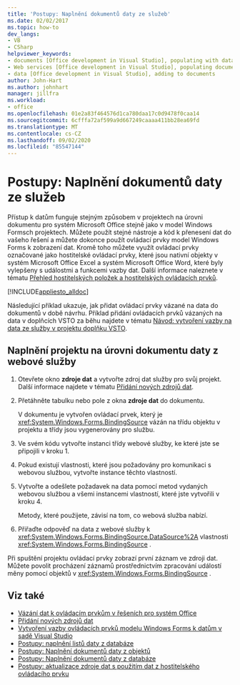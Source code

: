 ```yaml
---
title: 'Postupy: Naplnění dokumentů daty ze služeb'
ms.date: 02/02/2017
ms.topic: how-to
dev_langs:
- VB
- CSharp
helpviewer_keywords:
- documents [Office development in Visual Studio], populating with data
- Web services [Office development in Visual Studio], populating documents
- data [Office development in Visual Studio], adding to documents
author: John-Hart
ms.author: johnhart
manager: jillfra
ms.workload:
- office
ms.openlocfilehash: 01e2a83f464576d1ca780daa17c0d9478f0caa14
ms.sourcegitcommit: 6cfffa72af599a9d667249caaaa411bb28ea69fd
ms.translationtype: MT
ms.contentlocale: cs-CZ
ms.lasthandoff: 09/02/2020
ms.locfileid: "85547144"
---
```

# <a name="how-to-populate-documents-with-data-from-services"></a>Postupy: Naplnění dokumentů daty ze služeb

Přístup k datům funguje stejným způsobem v projektech na úrovni dokumentu pro systém Microsoft Office stejně jako v model Windows Formsch projektech. Můžete použít stejné nástroje a kód k přenesení dat do vašeho řešení a můžete dokonce použít ovládací prvky model Windows Forms k zobrazení dat. Kromě toho můžete využít ovládací prvky označované jako hostitelské ovládací prvky, které jsou nativní objekty v systém Microsoft Office Excel a systém Microsoft Office Word, které byly vylepšeny s událostmi a funkcemi vazby dat. Další informace naleznete v tématu [Přehled hostitelských položek a hostitelských ovládacích prvků](../vsto/host-items-and-host-controls-overview.md).

[!INCLUDE[appliesto_alldoc](../vsto/includes/appliesto-alldoc-md.md)]

Následující příklad ukazuje, jak přidat ovládací prvky vázané na data do dokumentů v době návrhu. Příklad přidání ovládacích prvků vázaných na data v doplňcích VSTO za běhu najdete v tématu [Návod: vytvoření vazby na data ze služby v projektu doplňku VSTO](../vsto/walkthrough-binding-to-data-from-a-service-in-a-vsto-add-in-project.md).

## <a name="to-populate-a-document-level-project-with-data-from-a-web-service"></a>Naplnění projektu na úrovni dokumentu daty z webové služby

1. Otevřete okno **zdroje dat** a vytvořte zdroj dat služby pro svůj projekt. Další informace najdete v tématu [Přidání nových zdrojů dat](../data-tools/add-new-data-sources.md).

2. Přetáhněte tabulku nebo pole z okna **zdroje dat** do dokumentu.

     V dokumentu je vytvořen ovládací prvek, který je <xref:System.Windows.Forms.BindingSource> vázán na třídu objektu v projektu a třídy jsou vygenerovány pro službu.

3. Ve svém kódu vytvořte instanci třídy webové služby, ke které jste se připojili v kroku 1.

4. Pokud existují vlastnosti, které jsou požadovány pro komunikaci s webovou službou, vytvořte instance těchto vlastností.

5. Vytvořte a odešlete požadavek na data pomocí metod vydaných webovou službou a všemi instancemi vlastností, které jste vytvořili v kroku 4.

     Metody, které použijete, závisí na tom, co webová služba nabízí.

6. Přiřaďte odpověď na data z webové služby k <xref:System.Windows.Forms.BindingSource.DataSource%2A> vlastnosti <xref:System.Windows.Forms.BindingSource> .

Při spuštění projektu ovládací prvky zobrazí první záznam ve zdroji dat. Můžete povolit procházení záznamů prostřednictvím zpracování událostí měny pomocí objektů v <xref:System.Windows.Forms.BindingSource> .

## <a name="see-also"></a>Viz také

- [Vázání dat k ovládacím prvkům v řešeních pro systém Office](../vsto/binding-data-to-controls-in-office-solutions.md)
- [Přidání nových zdrojů dat](../data-tools/add-new-data-sources.md)
- [Vytvoření vazby ovládacích prvků modelu Windows Forms k datům v sadě Visual Studio](../data-tools/bind-windows-forms-controls-to-data-in-visual-studio.md)
- [Postupy: naplnění listů daty z databáze](../vsto/how-to-populate-worksheets-with-data-from-a-database.md)
- [Postupy: Naplnění dokumentů daty z objektů](../vsto/how-to-populate-documents-with-data-from-objects.md)
- [Postupy: Naplnění dokumentů daty z databáze](../vsto/how-to-populate-documents-with-data-from-a-database.md)
- [Postupy: aktualizace zdroje dat s použitím dat z hostitelského ovládacího prvku](../vsto/how-to-update-a-data-source-with-data-from-a-host-control.md)